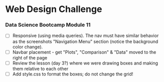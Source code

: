 # Web Design Challenge

### Data Science Bootcamp Module 11

- [ ] Responsive (using media queries). The nav must have similar behavior as the screenshots "Navigation Menu" section (notice the background color change).
- [ ] Navbar placement - get "Plots", "Comparison" & "Data" moved to the right of the page
- [ ] Review the lesson (day 3?) where we were drawing boxes and making them relative to each other
- [ ] Add style.css to format the boxes; do not change the grid!
